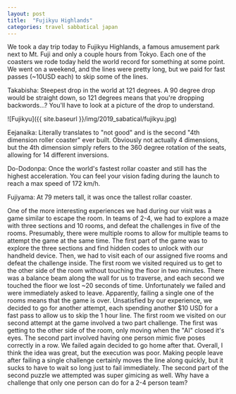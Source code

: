```yaml
---
layout: post
title:  "Fujikyu Highlands"
categories: travel sabbatical japan
---
```


We took a day trip today to Fujikyu Highlands, a famous amusement park next to Mt. Fuji and only a couple hours from Tokyo. Each one of the coasters we rode today held the world record for something at some point. We went on a weekend, and the lines were pretty long, but we paid for fast passes (~10USD each) to skip some of the lines.

Takabisha: Steepest drop in the world at 121 degrees. A 90 degree drop would be straight down, so 121 degrees means that you're dropping backwords...? You'll have to look at a picture of the drop to understand.

![Fujikyu]({{ site.baseurl }}/img/2019_sabatical/fujikyu.jpg)

Eejanaika: Literally translates to "not good" and is the second "4th dimension roller coaster" ever built. Obviously not actually 4 dimensions, but the 4th dimension simply refers to the 360 degree rotation of the seats, allowing for 14 different inversions.

Do-Dodonpa: Once the world's fastest rollar coaster and still has the highest acceleration. You can feel your vision fading during the launch to reach a max speed of 172 km/h.

Fujiyama: At 79 meters tall, it was once the tallest rollar coaster.

One of the more interesting experiences we had during our visit was a game similar to escape the room. In teams of 2-4, we had to explore a maze with three sections and 10 rooms, and defeat the challenges in five of the rooms. Presumably, there were multiple rooms to allow for multiple teams to attempt the game at the same time. The first part of the game was to explore the three sections and find hidden codes to unlock with our handheld device. Then, we had to visit each of our assigned five rooms and defeat the challenge inside. The first room we visited required us to get to the other side of the room without touching the floor in two minutes. There was a balance beam along the wall for us to traverse, and each second we touched the floor we lost ~20 seconds of time. Unfortunately we failed and were immediately asked to leave. Apparently, failing a single one of the rooms means that the game is over. Unsatisfied by our experience, we decided to go for another attempt, each spending another $10 USD for a fast pass to allow us to skip the 1 hour line. The first room we visited on our second attempt at the game involved a two part challenge. The first was getting to the other side of the room, only moving when the "AI" closed it's eyes. The second part involved having one person mimic five poses correctly in a row. We failed again decided to go home after that. Overall, I think the idea was great, but the execution was poor. Making people leave after failing a single challenge certainly moves the line along quickly, but it sucks to have to wait so long just to fail immediately. The second part of the second puzzle we attempted was super gimicing as well. Why have a challenge that only one person can do for a 2-4 person team?